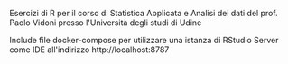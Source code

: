 Esercizi di R per il corso di Statistica Applicata e Analisi dei dati del prof. Paolo Vidoni presso l'Università degli studi di Udine

Include file docker-compose per utilizzare una istanza di RStudio Server come IDE all'indirizzo http://localhost:8787
